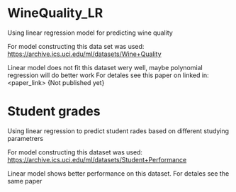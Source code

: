 # WineQuality_LR
Using linear regression model for predicting wine quality

For model constructing this data set was used: https://archive.ics.uci.edu/ml/datasets/Wine+Quality

Linear model does not fit this dataset wery well, maybe polynomial regression will do better work
For detales see this paper on linked in: <paper_link> {Not published yet}

# Student grades
Using linear regression to predict student rades based on different studying parametrers

For model constructing this dataset was used: https://archive.ics.uci.edu/ml/datasets/Student+Performance

Linear model shows better performance on this dataset. For detales see the same paper
